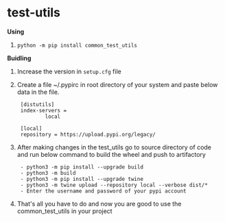 # test-utils

**Using**

1. `python -m pip install common_test_utils`


**Buidling**

1. Increase the version in `setup.cfg` file

2. Create a file ~/.pypirc in root directory of your system and paste below data in the file.

        [distutils]
        index-servers =
                local

        [local]
        repository = https://upload.pypi.org/legacy/
 
4. After making changes in the test_utils go to source directory of code and run below command to build the wheel and push to artifactory

        - python3 -m pip install --upgrade build
        - python3 -m build
        - python3 -m pip install --upgrade twine
        - python3 -m twine upload --repository local --verbose dist/*
        - Enter the username and password of your pypi account
 
5. That's all you have to do and now you are good to use the common_test_utils in your project
  
